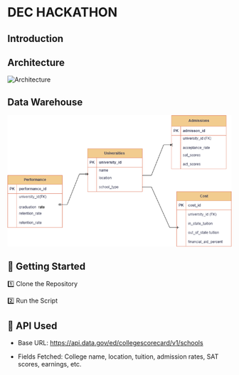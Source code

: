# DEC HACKATHON

## Introduction

## Architecture
![Architecture](https://drive.google.com/file/d/1AO4X0POA3VaZRfEYEpTLT6WmaEfO4Czn/view?usp=sharing)


## Data Warehouse
![Data Warehouse](https://github.com/Manny-97/dec-hackathon/blob/f9e24d085203549db62565237e6ecebad4c4404a/U.S.%20University.drawio.png)

## 🚀 Getting Started

1️⃣ Clone the Repository

2️⃣  Run the Script

## 📜 API Used

- Base URL: https://api.data.gov/ed/collegescorecard/v1/schools

- Fields Fetched: College name, location, tuition, admission rates, SAT scores, earnings, etc.